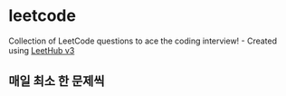 # leetcode
Collection of LeetCode questions to ace the coding interview! - Created using [LeetHub v3](https://github.com/raphaelheinz/LeetHub-3.0)

## 매일 최소 한 문제씩
